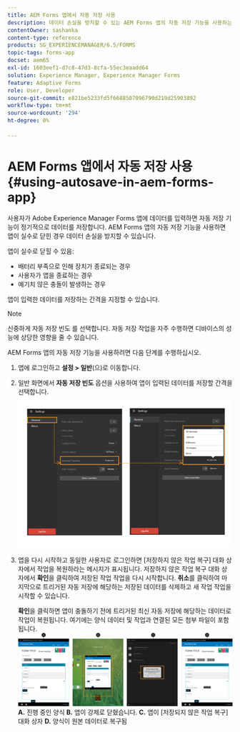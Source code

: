 ```yaml
---
title: AEM Forms 앱에서 자동 저장 사용
description: 데이터 손실을 방지할 수 있는 AEM Forms 앱의 자동 저장 기능을 사용하는 방법에 대해 알아봅니다.
contentOwner: sashanka
content-type: reference
products: SG_EXPERIENCEMANAGER/6.5/FORMS
topic-tags: forms-app
docset: aem65
exl-id: 1603eef1-d7c8-47d3-8cfa-55ec3eaadd64
solution: Experience Manager, Experience Manager Forms
feature: Adaptive Forms
role: User, Developer
source-git-commit: e821be5233fd5f6688507096790d219d25903892
workflow-type: tm+mt
source-wordcount: '294'
ht-degree: 0%

---
```


# AEM Forms 앱에서 자동 저장 사용{#using-autosave-in-aem-forms-app}

사용자가 Adobe Experience Manager Forms 앱에 데이터를 입력하면 자동 저장 기능이 정기적으로 데이터를 저장합니다. AEM Forms 앱의 자동 저장 기능을 사용하면 앱이 실수로 닫힌 경우 데이터 손실을 방지할 수 있습니다.

앱이 실수로 닫힐 수 있음:

* 배터리 부족으로 인해 장치가 종료되는 경우
* 사용자가 앱을 종료하는 경우
* 예기치 않은 충돌이 발생하는 경우

앱이 입력한 데이터를 저장하는 간격을 지정할 수 있습니다.

>[!NOTE]
>
>신중하게 자동 저장 빈도 를 선택합니다. 자동 저장 작업을 자주 수행하면 디바이스의 성능에 상당한 영향을 줄 수 있습니다.

AEM Forms 앱의 자동 저장 기능을 사용하려면 다음 단계를 수행하십시오.

1. 앱에 로그인하고 **설정 > 일반**(으)로 이동합니다.
1. 일반 화면에서 **자동 저장 빈도** 옵션을 사용하여 앱이 입력된 데이터를 저장할 간격을 선택합니다.
   [![자동 저장 빈도 설정](assets/using-autosave-freq-07.png)](assets/using-autosave-freq-07-1.png)

1. 앱을 다시 시작하고 동일한 사용자로 로그인하면 [저장하지 않은 작업 복구] 대화 상자에서 작업을 복원하라는 메시지가 표시됩니다. 저장하지 않은 작업 복구 대화 상자에서 **확인**&#x200B;을 클릭하여 저장된 작업 작업을 다시 시작합니다. **취소**&#x200B;를 클릭하여 마지막으로 트리거된 자동 저장에 해당하는 저장된 데이터를 삭제하고 새 작업 작업을 시작할 수 있습니다.

   **확인**&#x200B;을 클릭하면 앱이 충돌하기 전에 트리거된 최신 자동 저장에 해당하는 데이터로 작업이 복원됩니다. 여기에는 양식 데이터 및 작업과 연결된 모든 첨부 파일이 포함됩니다.
   [![작업을 복구하고 있습니다&#x200B;](assets/autosave-flow.png)](assets/using-autosave-freq-06.png)**A.** 진행 중인 양식 **B.** 앱이 강제로 닫혔습니다. **C.** 앱이 [저장되지 않은 작업 복구] 대화 상자 **D.** 양식이 원본 데이터로 복구됨
